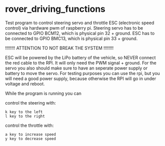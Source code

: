 # rover_driving_functions

Test program to control steering servo and throttle ESC (electronic speed control)
via hardware pwm of raspberry pi.
Steering servo has to be connected to GPIO BCM12, which is physical pin 32 + ground.
ESC has to be connected to GPIO BMC13, which is physical pin 33 + ground.

!!!!!!!! ATTENTION TO NOT BREAK THE SYSTEM !!!!!!!!

ESC will be powered by the LiPo battery of the vehicle, so NEVER connect the red cable to the RPI. It will only need the PWM signal + ground. For the servo you also should make sure to have an seperate power supply or battery to move the servo. For testing purposes you can use the rpi, but you will need a good power supply, because otherwise the RPI will go in under voltage and reboot.

While the program is running you can

control the steering with:
    
    k key to the left
    l key to the right
    
control the throttle with:
    
    a key to increase speed
    y key to decrease speed

